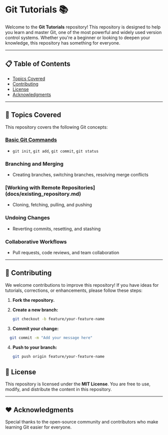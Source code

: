 # Git Tutorials 📚

Welcome to the **Git Tutorials** repository! This repository is designed to help you learn and master Git, one of the most powerful and widely used version control systems. Whether you're a beginner or looking to deepen your knowledge, this repository has something for everyone.

---

## 📋 **Table of Contents**
- [Topics Covered](#topics-covered)
- [Contributing](#contributing)
- [License](#license)
- [Acknowledgments](#acknowledgments)

---

## 📂 **Topics Covered**

This repository covers the following Git concepts:

### [**Basic Git Commands**](docs/basic_commands.md)  

- `git init`, `git add`, `git commit`, `git status`

### **Branching and Merging**
- Creating branches, switching branches, resolving merge conflicts

### [**Working with Remote Repositories**] (docs/existing_repository.md)
- Cloning, fetching, pulling, and pushing

### **Undoing Changes**
- Reverting commits, resetting, and stashing

### **Collaborative Workflows**
- Pull requests, code reviews, and team collaboration

---

## 🤝 **Contributing**

We welcome contributions to improve this repository! If you have ideas for tutorials, corrections, or enhancements, please follow these steps:

1. **Fork the repository.**

2. **Create a new branch:**
   ```bash
   git checkout -b feature/your-feature-name
   ```

 3. **Commit your change:**
 ```bash
   git commit -m "Add your message here"
 ```

4. **Push to your branch:**
   ```bash
   git push origin feature/your-feature-name
   ```

## 📜 License

This repository is licensed under the **MIT License**. You are free to use, modify, and distribute the content in this repository.

---

## ❤️ Acknowledgments

Special thanks to the open-source community and contributors who make learning Git easier for everyone.

